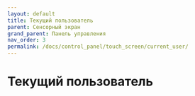 ```yaml
---
layout: default
title: Текущий пользователь
parent: Сенсорный экран
grand_parent: Панель управления
nav_order: 3
permalink: /docs/control_panel/touch_screen/current_user/
---
```


# Текущий пользователь
